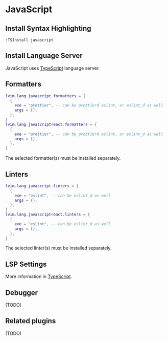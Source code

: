 # JavaScript

## Install Syntax Highlighting

```vim
:TSInstall javascript
```

## Install Language Server

JavaScript uses [TypeScript](/languages/typescript.html#install-language-server) language server.

## Formatters

```lua
lvim.lang.javascript.formatters = {
  {
    exe = "prettier", -- can be prettierd eslint, or eslint_d as well
    args = {},
  },
}
lvim.lang.javascriptreact.formatters = {
  {
    exe = "prettier", -- can be prettierd eslint, or eslint_d as well
    args = {},
  },
}
```

The selected formatter(s) must be installed separately.

## Linters

```lua
lvim.lang.javascript.linters = {
  {
    exe = "eslint", -- can be eslint_d as well
    args = {}, 
  },
}
lvim.lang.javascriptreact.linters = {
  {
    exe = "eslint", -- can be eslint_d as well
    args = {}, 
  },
}
```

The selected linter(s) must be installed separately.

## LSP Settings

More information in [TypeScript](/languages/typescript.html#lsp-settings).

## Debugger

(TODO)

## Related plugins

(TODO)
